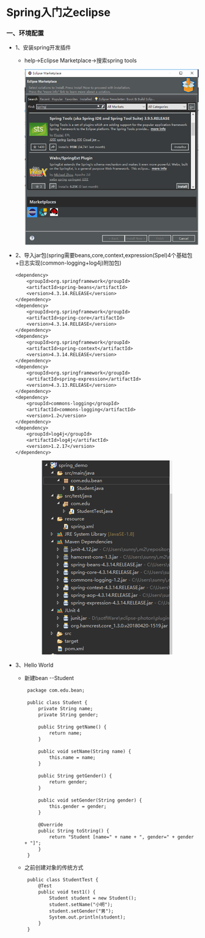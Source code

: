 # Spring入门之eclipse

### 一、环境配置

* 1、安装spring开发插件
    
    * help->Eclipse Marketplace->搜索spring tools
    
      <div align="center"><img src="./img/eclipse安装spring插件.png"/></div>

* 2、导入jar包(spring需要beans,core,context,expression(Spel)4个基础包+日志实现(common-logging+log4j)附加包)

      <dependency>
          <groupId>org.springframework</groupId>
          <artifactId>spring-beans</artifactId>
          <version>4.3.14.RELEASE</version>
      </dependency>
      <dependency>
          <groupId>org.springframework</groupId>
          <artifactId>spring-core</artifactId>
          <version>4.3.14.RELEASE</version>
      </dependency>
      <dependency>
          <groupId>org.springframework</groupId>
          <artifactId>spring-context</artifactId>
          <version>4.3.14.RELEASE</version>
      </dependency>
      <dependency>
          <groupId>org.springframework</groupId>
          <artifactId>spring-expression</artifactId>
          <version>4.3.13.RELEASE</version>
      </dependency>
      <dependency>
          <groupId>commons-logging</groupId>
          <artifactId>commons-logging</artifactId>
          <version>1.2</version>
      </dependency>
      <dependency>
          <groupId>log4j</groupId>
          <artifactId>log4j</artifactId>
          <version>1.2.17</version>
      </dependency>

     <div align="center"><img src="./img/spring_demo.png"/></div>

* 3、Hello World
        
     * 新建bean --Student
     
            package com.edu.bean;

            public class Student {
                private String name;
                private String gender;

                public String getName() {
                    return name;
                }

                public void setName(String name) {
                    this.name = name;
                }

                public String getGender() {
                    return gender;
                }

                public void setGender(String gender) {
                    this.gender = gender;
                }

                @Override
                public String toString() {
                    return "Student [name=" + name + ", gender=" + gender + "]";
                }
            }     

     * 之前创建对象的传统方式
     
            public class StudentTest {
                @Test
                public void test1() {
                    Student student = new Student();
                    student.setName("小明");
                    student.setGender("男");
                    System.out.println(student);
                }
            }






















